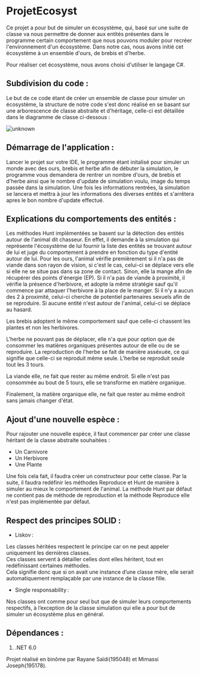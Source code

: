 # ProjetEcosyst

Ce projet a pour but de simuler un écosystème, qui, basé sur une suite de classe va nous permettre de donner aux entités présentes dans le programme certain comportement que nous pouvons moduler pour recréer l'environnement d'un écosystème. Dans notre cas, nous avons initié cet écosystème à un ensemble d'ours, de brebis et d'herbe.

Pour réaliser cet écosystème, nous avons choisi d'utiliser le langage C#.

## Subdivision du code :
Le but de ce code étant de créer un ensemble de classe pour simuler un écosystème, la structure de notre code s'est donc réalisé en se basant sur une arborescence de classe abstraite et d'héritage, celle-ci est détaillée dans le diagramme de classe ci-dessous :

![unknown](https://user-images.githubusercontent.com/78797921/152171464-fecb5860-2732-4166-bffb-169e0c2ccaf1.png)

## Démarrage de l'application :
Lancer le projet sur votre IDE, le programme étant initalisé pour simuler un monde avec des ours, brebis et herbe afin de débuter la simulation, le programme vous demandera de rentrer un nombre d'ours, de brebis et d'herbe ainsi que le nombre d'update de simulation voulu, image du temps passée dans la simulation.
Une fois les informations rentrées, la simulation se lancera et mettra à jour les informations des diverses entités et s'arrêtera apres le bon nombre d'update effectué.

## Explications du comportements des entités : 
Les méthodes Hunt implémentées se basent sur la détection des entités autour de l'animal dit chasseur. En effet, il demande à la simulation qui représente l'écosystème de lui fournir la liste des entités se trouvant autour de lui et juge du comportement à prendre en fonction du type d'entité autour de lui. 
Pour les ours, l'animal vérifie premièrement si il n'a pas de viande dans son rayon de vision, si c'est le cas, celui-ci se déplace vers elle si elle ne se situe pas dans sa zone de contact. Sinon, elle la mange afin de récupérer des points d'énergie (EP).
Si il n'a pas de viande à proximité, il vérifie la présence d'herbivore, et adopte la même stratégie sauf qu'il commence par attaquer l'herbivore à la place de le manger.
Si il n'y a aucun des 2 à proximité, celui-ci cherche de potentiel partenaires sexuels afin de se reproduire. Si aucune entité n'est autour de l'animal, celui-ci se déplace au hasard.

Les brebis adoptent le même comportement sauf que celle-ci chassent les plantes et non les herbivores.

L'herbe ne pouvant pas de déplacer, elle n'a que pour option que de consommer les matières organiques présentes autour de elle ou de se reproduire. La reproduction de l'herbe se fait de manière asséxuée, ce qui signifie que celle-ci se reproduit même seule. L'herbe se reproduit seule tout les 3 tours.

La viande elle, ne fait que rester au même endroit. Si elle n'est pas consommée au bout de 5 tours, elle se transforme en matière organique. 

Finalement, la matière organique elle, ne fait que rester au même endroit sans jamais changer d'état. 

## Ajout d'une nouvelle espèce :
Pour rajouter une nouvelle espèce, il faut commencer par créer une classe héritant de la classe abstraite souhaitées : 
- Un Carnivore
- Un Herbivore
- Une Plante

Une fois cela fait, il faudra créer un constructeur pour cette classe. Par la suite, il faudra redéfinir les méthodes Reproduce et Hunt de manière à simuler au mieux le comportement de l'animal. La méthode Hunt par défaut ne contient pas de méthode de reproduction et la méthode Reproduce elle n'est pas implémentée par défaut.

## Respect des principes SOLID : 
- Liskov :  

Les classes héritées respectent le principe car on ne peut appeler uniquement les dernières classes.  
Ces classes servent à détailler celles dont elles héritent, tout en redéfinissant certaines méthodes.  
Cela signifie donc que si on avait une instance d’une classe mère, elle serait automatiquement remplaçable par une instance de la classe fille. 

- Single responsability :  

Nos classes ont comme pour seul but que de simuler leurs comportements respectifs, à l’exception de la classe simulation qui elle a pour but de simuler un écosystème plus en général. 


## Dépendances :
1) .NET 6.0


Projet réalisé en binôme par Rayane Saïdi(195048) et Mimassi Joseph(195178).
